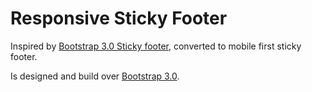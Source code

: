 Responsive Sticky Footer
========================

Inspired by [Bootstrap 3.0 Sticky footer][sticky-footer], converted to mobile first sticky footer.

Is designed and build over [Bootstrap 3.0][bootstrap-3].

[bootstrap-3]:http://getbootstrap.com/
[sticky-footer]:http://getbootstrap.com/examples/sticky-footer/ 


